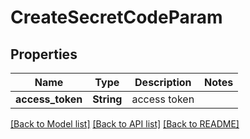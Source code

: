 # CreateSecretCodeParam

## Properties

Name | Type | Description | Notes
------------ | ------------- | ------------- | -------------
**access_token** | **String** | access token | 

[[Back to Model list]](../README.md#documentation-for-models) [[Back to API list]](../README.md#documentation-for-api-endpoints) [[Back to README]](../README.md)


